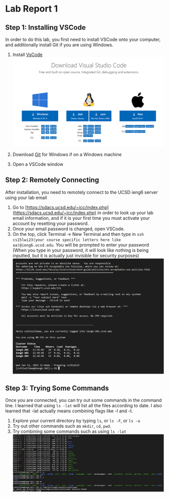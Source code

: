 # Lab Report 1

## Step 1: Installing VSCode

In order to do this lab, you first need to install VSCode onto your computer, and additionally install Git if you are using Windows.

1. Install [VsCode](https://code.visualstudio.com/download)
![Image](images/LR1Image1.PNG)

2. Download [Git](https://gitforwindows.org/) for Windows if on a Windows machine
3. Open a VSCode window

## Step 2: Remotely Connecting

After installation, you need to remotely connect to the UCSD ieng6 server using your lab email

1. Go to [https://sdacs.ucsd.edu/~icc/index.php](https://sdacs.ucsd.edu/~icc/index.php) in order to look up your lab email information, and if it is your first time you must activate your account by resetting your password. 
2. Once your email password is changed, open VSCode.
3. On the top, click Terminal -> New Terminal and then type in `ssh cs15lwi23(your course specific letters here like aa)@ieng6.ucsd.edu`. You will be prompted to enter your password (When you type in your password, it will look like nothing is being inputted, but it is actually just invisible for security purposes)
![Image](images/LR1Image2.png)

## Step 3: Trying Some Commands

Once you are connected, you can try out some commands in the command line. I learned that using `ls -lat` will list all the files according to date. I also learned that 
-lat actually means combining flags like -l and -t.

1. Explore your current directory by typing `ls`, or `ls -F`, or `ls -a`
2. Try out other commands such as `mkdir`, `cd`, `pwd`.
3. Try combining some commands such as using `ls -lat`
![Image](images/LR1Image3.png)
